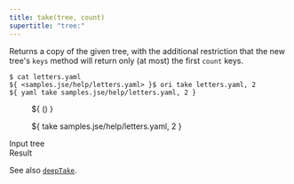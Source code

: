 ```yaml
---
title: take(tree, count)
supertitle: "tree:"
---
```


Returns a copy of the given tree, with the additional restriction that the new tree's `keys` method will return only (at most) the first `count` keys.

```console
$ cat letters.yaml
${ <samples.jse/help/letters.yaml> }$ ori take letters.yaml, 2
${ yaml take samples.jse/help/letters.yaml, 2 }
```

<div class="sideBySide">
  <figure>
    ${ <svg.js>(<samples.jse/help/letters.yaml>) }
  </figure>
  <figure>
    ${ <svg.js> take samples.jse/help/letters.yaml, 2 }
  </figure>
  <figcaption>Input tree</figcaption>
  <figcaption>Result</figcaption>
</div>

See also [`deepTake`](deepTake.html).
